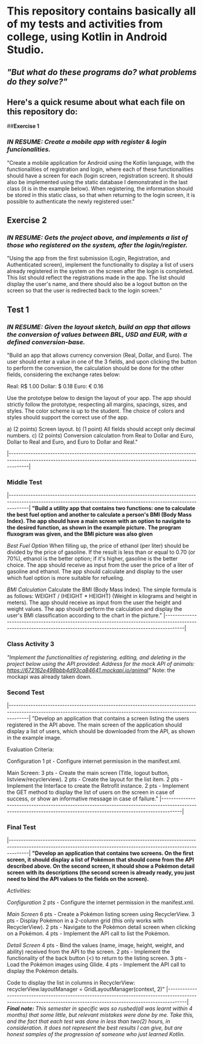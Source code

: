 # **This repository contains basically all of my tests and activities from college, using Kotlin in Android Studio.**
## ***"But what do these programs do? what problems do they solve?"***
## **Here's a quick resume about what each file on this repository do:** 

##**Exercise 1**
### ***IN RESUME: Create a mobile app with register & login funcionalities.***

"Create a mobile application for Android using the Kotlin language, with the functionalities of registration and login,
 where each of these functionalities should have a screen for each (login screen, registration screen). 
It should also be implemented using the static database I demonstrated in the last class (it is in the example below).
When registering, the information should be stored in this static class, so that when returning to the login screen, it is possible to authenticate the newly registered user."

## **Exercise 2**
### ***IN RESUME: Gets the project above, and implements a list of those who registered on the system, after the login/register.***

"Using the app from the first submission (Login, Registration, and Authenticated screen), implement the functionality to display a list of users already registered in the system on the screen after the login is completed.
This list should reflect the registrations made in the app.
The list should display the user's name, and there should also be a logout button on the screen so that the user is redirected back to the login screen."

## **Test 1**
### ***IN RESUME: Given the layout sketch, build an app that allows the conversion of values between BRL, USD and EUR, with a defined conversion-base.***

"Build an app that allows currency conversion (Real, Dollar, and Euro).
The user should enter a value in one of the 3 fields, and upon clicking the button to perform the conversion, the calculation should be done for the other fields, considering the exchange rates below:

Real: R$ 1.00
Dollar: $ 0.18
Euro: € 0.16

Use the prototype below to design the layout of your app.
The app should strictly follow the prototype, respecting all margins, spacings, sizes, and styles.
The color scheme is up to the student.
The choice of colors and styles should support the correct use of the app.

a) (2 points) Screen layout.
b) (1 point) All fields should accept only decimal numbers.
c) (2 points) Conversion calculation from Real to Dollar and Euro, Dollar to Real and Euro, and Euro to Dollar and Real."

|--------------------------------------------------------------------------------------------------------------------------------------------------------------------|
### **Middle Test**
|--------------------------------------------------------------------------------------------------------------------------------------------------------------------|
**"Build a utility app that contains two functions: one to calculate the best fuel option and another to calculate a person's BMI (Body Mass Index).
The app should have a main screen with an option to navigate to the desired function, as shown in the example picture.**
**The program fluxogram was given, and the BMI picture was also given**

*Best Fuel Option*
When filling up, the price of ethanol (per liter) should be divided by the price of gasoline.
If the result is less than or equal to 0.70 (or 70%), ethanol is the better option; if it's higher, gasoline is the better choice.
The app should receive as input from the user the price of a liter of gasoline and ethanol.
The app should calculate and display to the user which fuel option is more suitable for refueling.

*BMI Calculation*
Calculate the BMI (Body Mass Index).
The simple formula is as follows: WEIGHT / (HEIGHT * HEIGHT) (Weight in kilograms and height in meters).
The app should receive as input from the user the height and weight values.
The app should perform the calculation and display the user's BMI classification according to the chart in the picture."
|--------------------------------------------------------------------------------------------------------------------------------------------------------------------|

### **Class Activity 3**
*"Implement the functionalities of registering, editing, and deleting in the project below using the API provided:
Address for the mock API of animals:
https://672162e498bbb4d93ca84641.mockapi.io/animal"*
Note: the mockapi was already taken down.

### **Second Test**
|--------------------------------------------------------------------------------------------------------------------------------------------------------------------|
"Develop an application that contains a screen listing the users registered in the API above.
The main screen of the application should display a list of users, which should be downloaded from the API, as shown in the example image.

Evaluation Criteria:

Configuration
1 pt - Configure internet permission in the manifest.xml.
<uses-permission android:name="android.permission.INTERNET" />

Main Screen:
3 pts - Create the main screen (Title, logout button, listview/recyclerview).
2 pts - Create the layout for the list item.
2 pts - Implement the Interface to create the Retrofit instance.
2 pts - Implement the GET method to display the list of users on the screen in case of success, or show an informative message in case of failure."
|--------------------------------------------------------------------------------------------------------------------------------------------------------------------|
### **Final Test**
|--------------------------------------------------------------------------------------------------------------------------------------------------------------------|
**"Develop an application that contains two screens. On the first screen, it should display a list of Pokémon that should come from the API described above. 
On the second screen, it should show a Pokémon detail screen with its descriptions (the second screen is already ready, you just need to bind the API values to the fields on the screen).**

*Activities:*

*Configuration*
2 pts - Configure the internet permission in the manifest.xml.
<uses-permission android:name="android.permission.INTERNET" />

*Main Screen*
6 pts - Create a Pokémon listing screen using RecyclerView.
3 pts - Display Pokémon in a 2-column grid (this only works with RecyclerView).
2 pts - Navigate to the Pokémon detail screen when clicking on a Pokémon.
4 pts - Implement the API call to list the Pokémon.

*Detail Screen*
4 pts - Bind the values (name, image, height, weight, and ability) received from the API to the screen.
2 pts - Implement the functionality of the back button (<) to return to the listing screen.
3 pts - Load the Pokémon images using Glide.
4 pts - Implement the API call to display the Pokémon details.

Code to display the list in columns in RecyclerView:
recyclerView.layoutManager = GridLayoutManager(context, 2)"
|--------------------------------------------------------------------------------------------------------------------------------------------------------------------|
***Final note:***
*This semester in specific was so rushed(all was learnt within 4 months) that some little, but relevant mistakes were done by me.
Take this, and the fact that each test was done in less than two(2) hours, in consideration.
It does not represent the best results I can give, but are honest samples of the progression of someone who just learned Kotlin.*
